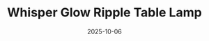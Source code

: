 ---
title: Whisper Glow Ripple Table Lamp
date: 2025-10-06
summary: A modern, 3D-printed ripple-vase table lamp with a textured shade that casts a warm, gentle ambient glow — perfect for cozy desks, nightstands, or reading nooks.
tags: [Signage, PLA]
photos: ["/assets/img/table-lamp.png"]
---